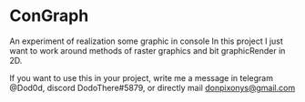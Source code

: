 # ConGraph
An experiment of realization some graphic in console
In this project I just want to work around methods of raster graphics and bit graphicRender in 2D.

If you want to use this in your project, write me a message in telegram @Dod0d, discord DodoThere#5879, or directly mail donpixonys@gmail.com
